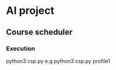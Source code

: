 # AI project
## Course scheduler

### Execution
python3 csp.py <filename without filetype>
e.g python3 csp.py profile1